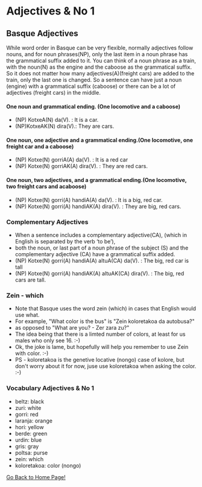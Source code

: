 # ​Adjectives & No 1
## Basque Adjectives

While word order in Basque can be very flexible, normally adjectives follow nouns, and for noun phrases(NP), only the last item in a noun phrase has the grammatical suffix added to it. You can think of a noun phrase as a train, with the noun(N) as the engine and the caboose as the grammatical suffix. So it does not matter how many adjectives(A)(freight cars) are added to the train, only the last one is changed. So a sentence can have just a noun (engine) with a grammatical suffix (caboose) or there can be a lot of adjectives (freight cars) in the middle.

#### One noun and grammatical ending. (One locomotive and a caboose)
* (NP) KotxeA(N) da(V). : It is a car.
* (NP)KotxeAK(N) dira(V).: They are cars.

#### One noun, one adjective and a grammatical ending.(One locomotive, one freight car and a caboose)
* (NP) Kotxe(N) gorriA(A) da(V). : It is a red car
* (NP) Kotxe(N) gorriAK(A) dira(V). : They are red cars.

#### One noun, two adjectives, and a grammatical ending.(One locomotive, two freight cars and acaboose)
* (NP) Kotxe(N) gorri(A) handiA(A) da(V). : It is a big, red car.
* (NP) Kotxe(N) gorri(A) handiAK(A) dira(V). : They are big, red cars.

### Complementary Adjectives
* When a sentence includes a complementary adjective(CA), (which in English is separated by the verb ‘to be’),
* both the noun, or last part of a noun phrase of the subject (S) and the complementary adjective (CA) have a grammatical suffix added.
* (NP) Kotxe(N) gorri(A) handiA(A) altuA(CA) da(V). : The big, red car is tall
* (NP) Kotxe(N) gorri(A) handiAK(A) altuAK(CA) dira(V). : The big, red cars are tall.

### Zein - which
* Note that Basque uses the word zein (which) in cases that English would use what.
* For example, "What color is the bus" is "Zein koloretakoa da autobusa?"
* as opposed to "What are you? - Zer zara zu?"
* The idea being that there is a limted number of colors, at least for us males who only see 16. :-)
* Ok, the joke is lame, but hopefully will help you remember to use Zein with color. :-)
* PS - koloretakoa is the genetive locative (nongo) case of kolore, but don't worry about it for now, juse use koloretakoa when asking the color. :-)

### Vocabulary Adjectives & No 1
* beltz: black
* zuri: white
* gorri: red
* laranja: orange
* hori: yellow
* berde: green
* urdin: blue
* gris: gray
* poltsa: purse
* zein:  which
* koloretakoa: color (nongo)

[ Go Back to Home Page!](..)
